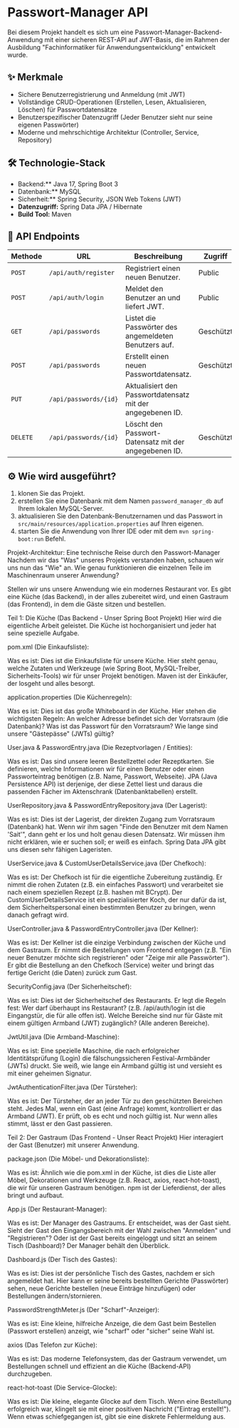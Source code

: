 # Passwort-Manager API

Bei diesem Projekt handelt es sich um eine Passwort-Manager-Backend-Anwendung mit einer sicheren REST-API auf JWT-Basis, die im Rahmen der Ausbildung "Fachinformatiker für Anwendungsentwicklung" entwickelt wurde.

## ✨ Merkmale

- Sichere Benutzerregistrierung und Anmeldung (mit JWT)
- Vollständige CRUD-Operationen (Erstellen, Lesen, Aktualisieren, Löschen) für Passwortdatensätze
- Benutzerspezifischer Datenzugriff (Jeder Benutzer sieht nur seine eigenen Passwörter)
- Moderne und mehrschichtige Architektur (Controller, Service, Repository)

## 🛠️ Technologie-Stack

- Backend:** Java 17, Spring Boot 3
- Datenbank:** MySQL
- Sicherheit:** Spring Security, JSON Web Tokens (JWT)
- **Datenzugriff:** Spring Data JPA / Hibernate
- **Build Tool:** Maven

## 🚀 API Endpoints

| Methode  | URL                   | Beschreibung                                               | Zugriff   |
|----------|-----------------------|------------------------------------------------------------|-----------|
| `POST`   | `/api/auth/register`  | Registriert einen neuen Benutzer.                          | Public    |
| `POST`   | `/api/auth/login`     | Meldet den Benutzer an und liefert JWT.                    | Public    |
| `GET`    | `/api/passwords`      | Listet die Passwörter des angemeldeten Benutzers auf.      | Geschützt |
| `POST`   | `/api/passwords`      | Erstellt einen neuen Passwortdatensatz.                    | Geschützt |
| `PUT`    | `/api/passwords/{id}` | Aktualisiert den Passwortdatensatz mit der angegebenen ID. |           |
| `DELETE` | `/api/passwords/{id}` | Löscht den Passwort-Datensatz mit der angegebenen ID.      | Geschützt |

## ⚙️ Wie wird ausgeführt?

1. klonen Sie das Projekt.
2. erstellen Sie eine Datenbank mit dem Namen `password_manager_db` auf Ihrem lokalen MySQL-Server.
3. aktualisieren Sie den Datenbank-Benutzernamen und das Passwort in `src/main/resources/application.properties` auf Ihren eigenen.
4. starten Sie die Anwendung von Ihrer IDE oder mit dem `mvn spring-boot:run` Befehl.


Projekt-Architektur: Eine technische Reise durch den Passwort-Manager
Nachdem wir das "Was" unseres Projekts verstanden haben, schauen wir uns nun das "Wie" an. Wie genau funktionieren die einzelnen Teile im Maschinenraum unserer Anwendung?

Stellen wir uns unsere Anwendung wie ein modernes Restaurant vor. Es gibt eine Küche (das Backend), in der alles zubereitet wird, und einen Gastraum (das Frontend), in dem die Gäste sitzen und bestellen.

Teil 1: Die Küche (Das Backend - Unser Spring Boot Projekt)
Hier wird die eigentliche Arbeit geleistet. Die Küche ist hochorganisiert und jeder hat seine spezielle Aufgabe.

pom.xml (Die Einkaufsliste):

Was es ist: Dies ist die Einkaufsliste für unsere Küche. Hier steht genau, welche Zutaten und Werkzeuge (wie Spring Boot, 
MySQL-Treiber, Sicherheits-Tools) wir für unser Projekt benötigen. Maven ist der Einkäufer, der losgeht und alles besorgt.

application.properties (Die Küchenregeln):

Was es ist: Dies ist das große Whiteboard in der Küche. Hier stehen die wichtigsten Regeln: 
An welcher Adresse befindet sich der Vorratsraum (die Datenbank)? 
Was ist das Passwort für den Vorratsraum? Wie lange sind unsere "Gästepässe" (JWTs) gültig?

User.java & PasswordEntry.java (Die Rezeptvorlagen / Entities):

Was es ist: Das sind unsere leeren Bestellzettel oder Rezeptkarten. Sie definieren,
welche Informationen wir für einen Benutzer oder einen Passworteintrag benötigen (z.B. Name, Passwort, Webseite). 
JPA (Java Persistence API) ist derjenige, der diese Zettel liest und daraus die passenden Fächer im Aktenschrank (Datenbanktabellen) erstellt.

UserRepository.java & PasswordEntryRepository.java (Der Lagerist):

Was es ist: Dies ist der Lagerist, der direkten Zugang zum Vorratsraum (Datenbank) hat. 
Wenn wir ihm sagen "Finde den Benutzer mit dem Namen 'Sait'", dann geht er los und holt genau diesen Datensatz. 
Wir müssen ihm nicht erklären, wie er suchen soll; er weiß es einfach. Spring Data JPA gibt uns diesen sehr fähigen Lageristen.

UserService.java & CustomUserDetailsService.java (Der Chefkoch):

Was es ist: Der Chefkoch ist für die eigentliche Zubereitung zuständig. Er nimmt die rohen Zutaten (z.B. ein einfaches Passwort) 
und verarbeitet sie nach einem speziellen Rezept (z.B. hashen mit BCrypt). Der CustomUserDetailsService ist ein spezialisierter Koch, 
der nur dafür da ist, dem Sicherheitspersonal einen bestimmten Benutzer zu bringen, wenn danach gefragt wird.

UserController.java & PasswordEntryController.java (Der Kellner):

Was es ist: Der Kellner ist die einzige Verbindung zwischen der Küche und dem Gastraum. 
Er nimmt die Bestellungen vom Frontend entgegen (z.B. "Ein neuer Benutzer möchte sich registrieren" oder 
"Zeige mir alle Passwörter"). Er gibt die Bestellung an den Chefkoch (Service) weiter und bringt das fertige Gericht (die Daten) zurück zum Gast.

SecurityConfig.java (Der Sicherheitschef):

Was es ist: Dies ist der Sicherheitschef des Restaurants. Er legt die Regeln fest:
Wer darf überhaupt ins Restaurant? (z.B. /api/auth/login ist die Eingangstür, die für alle offen ist).
Welche Bereiche sind nur für Gäste mit einem gültigen Armband (JWT) zugänglich? (Alle anderen Bereiche).

JwtUtil.java (Die Armband-Maschine):

Was es ist: Eine spezielle Maschine, die nach erfolgreicher Identitätsprüfung (Login) 
die fälschungssicheren Festival-Armbänder (JWTs) druckt. Sie weiß, wie lange ein Armband gültig ist und versieht es mit einer geheimen Signatur.

JwtAuthenticationFilter.java (Der Türsteher):

Was es ist: Der Türsteher, der an jeder Tür zu den geschützten Bereichen steht. Jedes Mal, 
wenn ein Gast (eine Anfrage) kommt, kontrolliert er das Armband (JWT). Er prüft, ob es echt und noch gültig ist. 
Nur wenn alles stimmt, lässt er den Gast passieren.

Teil 2: Der Gastraum (Das Frontend - Unser React Projekt)
Hier interagiert der Gast (Benutzer) mit unserer Anwendung.

package.json (Die Möbel- und Dekorationsliste):

Was es ist: Ähnlich wie die pom.xml in der Küche, ist dies die Liste aller Möbel, 
Dekorationen und Werkzeuge (z.B. React, axios, react-hot-toast), die wir für unseren Gastraum benötigen. npm ist der Lieferdienst, der alles bringt und aufbaut.

App.js (Der Restaurant-Manager):

Was es ist: Der Manager des Gastraums. Er entscheidet, was der Gast sieht. 
Sieht der Gast den Eingangsbereich mit der Wahl zwischen "Anmelden" und "Registrieren"? 
Oder ist der Gast bereits eingeloggt und sitzt an seinem Tisch (Dashboard)? Der Manager behält den Überblick.

Dashboard.js (Der Tisch des Gastes):

Was es ist: Dies ist der persönliche Tisch des Gastes, nachdem er sich angemeldet hat. 
Hier kann er seine bereits bestellten Gerichte (Passwörter) sehen, neue Gerichte bestellen (neue Einträge hinzufügen) oder Bestellungen ändern/stornieren.

PasswordStrengthMeter.js (Der "Scharf"-Anzeiger):

Was es ist: Eine kleine, hilfreiche Anzeige, die dem Gast beim Bestellen (Passwort erstellen) anzeigt, wie "scharf" oder "sicher" seine Wahl ist.

axios (Das Telefon zur Küche):

Was es ist: Das moderne Telefonsystem, das der Gastraum verwendet, um Bestellungen schnell und effizient an die Küche (Backend-API) durchzugeben.

react-hot-toast (Die Service-Glocke):

Was es ist: Die kleine, elegante Glocke auf dem Tisch. Wenn eine Bestellung erfolgreich war, 
klingelt sie mit einer positiven Nachricht ("Eintrag erstellt!"). Wenn etwas schiefgegangen ist, gibt sie eine diskrete Fehlermeldung aus.